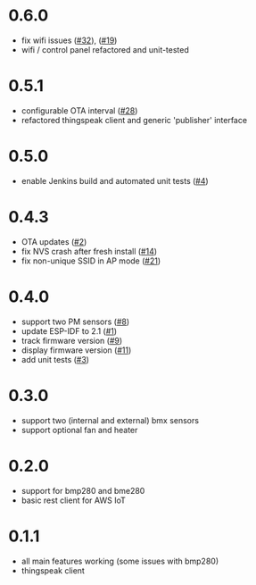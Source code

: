 # 0.6.0

- fix wifi issues ([#32](https://github.com/openairproject/sensor-esp32/issues/32)), ([#19](https://github.com/openairproject/sensor-esp32/issues/19))
- wifi / control panel refactored and unit-tested


# 0.5.1

- configurable OTA interval ([#28](https://github.com/openairproject/sensor-esp32/issues/28))
- refactored thingspeak client and generic 'publisher' interface

# 0.5.0

- enable Jenkins build and automated unit tests ([#4](https://github.com/openairproject/sensor-esp32/issues/4))

# 0.4.3

- OTA updates ([#2](https://github.com/openairproject/sensor-esp32/issues/2))
- fix NVS crash after fresh install ([#14](https://github.com/openairproject/sensor-esp32/issues/14))
- fix non-unique SSID in AP mode ([#21](https://github.com/openairproject/sensor-esp32/issues/21))

# 0.4.0

- support two PM sensors ([#8](https://github.com/openairproject/sensor-esp32/issues/8))
- update ESP-IDF to 2.1 ([#1](https://github.com/openairproject/sensor-esp32/issues/1))
- track firmware version ([#9](https://github.com/openairproject/sensor-esp32/issues/9))
- display firmware version ([#11](https://github.com/openairproject/sensor-esp32/issues/11))
- add unit tests ([#3](https://github.com/openairproject/sensor-esp32/issues/3))

# 0.3.0

- support two (internal and external) bmx sensors
- support optional fan and heater

# 0.2.0

- support for bmp280 and bme280
- basic rest client for AWS IoT

# 0.1.1

- all main features working (some issues with bmp280)
- thingspeak client






